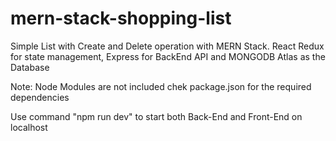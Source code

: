 # mern-stack-shopping-list
Simple List with Create and Delete operation with MERN Stack. 
React Redux for state management, Express for BackEnd API and MONGODB Atlas as the Database

Note: Node Modules are not included
chek package.json for the required dependencies

Use command "npm run dev" to start both Back-End and Front-End on localhost
